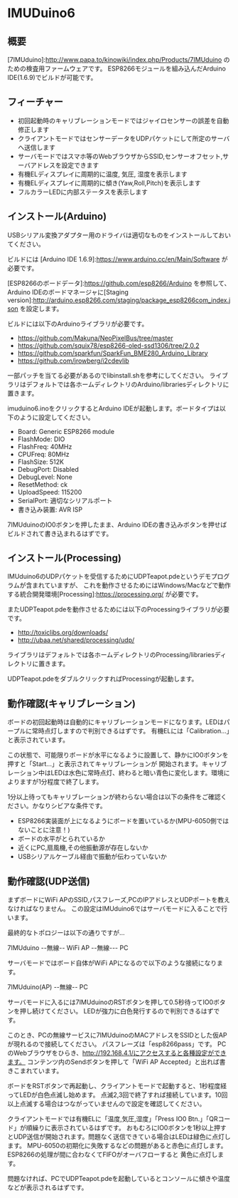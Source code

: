 # IMUDuino6

## 概要

[7IMUduino]:http://www.papa.to/kinowiki/index.php/Products/7IMUduino のための検査用ファームウェアです。
ESP8266モジュールを組み込んだArduino IDE(1.6.9)でビルドが可能です。

## フィーチャー

- 初回起動時のキャリブレーションモードではジャイロセンサーの誤差を自動修正します
- クライアントモードではセンサーデータをUDPパケットにして所定のサーバへ送信します
- サーバモードではスマホ等のWebブラウザからSSID,センサーオフセット,サーバアドレスを設定できます
- 有機ELディスプレイに周期的に温度, 気圧, 湿度を表示します
- 有機ELディスプレイに周期的に傾き(Yaw,Roll,Pitch)を表示します
- フルカラーLEDに内部ステータスを表示します

## インストール(Arduino)

USBシリアル変換アダプター用のドライバは適切なものをインストールしておいてください。

ビルドには [Arduino IDE 1.6.9]:https://www.arduino.cc/en/Main/Software が必要です。

[ESP8266のボードデータ]:https://github.com/esp8266/Arduino を参照して、
Arduino IDEのボードマネージャに[Staging version]:http://arduino.esp8266.com/staging/package_esp8266com_index.json を設定します。

ビルドには以下のArduinoライブラリが必要です。

- https://github.com/Makuna/NeoPixelBus/tree/master
- https://github.com/squix78/esp8266-oled-ssd1306/tree/2.0.2
- https://github.com/sparkfun/SparkFun_BME280_Arduino_Library
- https://github.com/jrowberg/i2cdevlib

一部パッチを当てる必要があるのでlibinstall.shを参考にしてください。
ライブラリはデフォルトでは各ホームディレクトリのArduino/librariesディレクトリに置きます。

imuduino6.inoをクリックするとArduino IDEが起動します。ボードタイプは以下のように設定してください。

- Board: Generic ESP8266 module
- FlashMode: DIO
- FlashFreq: 40MHz
- CPUFreq: 80MHz
- FlashSize: 512K
- DebugPort: Disabled
- DebugLevel: None
- ResetMethod: ck
- UploadSpeed: 115200
- SerialPort: 適切なシリアルポート
- 書き込み装置: AVR ISP

7IMUduinoのIO0ボタンを押したまま、Arduino IDEの書き込みボタンを押せばビルドされて書き込まれるはずです。

## インストール(Processing)

IMUduino6のUDPパケットを受信するためにUDPTeapot.pdeというデモプログラムが含まれていますが、
これを動作させるためにはWindows/Macなどで動作する統合開発環境[Processing]:https://processing.org/ が必要です。

またUDPTeapot.pdeを動作させるためには以下のProcessingライブラリが必要です。

- http://toxiclibs.org/downloads/
- http://ubaa.net/shared/processing/udp/

ライブラリはデフォルトでは各ホームディレクトリのProcessing/librariesディレクトリに置きます。

UDPTeapot.pdeをダブルクリックすればProcessingが起動します。


## 動作確認(キャリブレーション)

ボードの初回起動時は自動的にキャリブレーションモードになります。LEDはパープルに常時点灯しますので判別できるはずです。
有機ELには「Calibration...」と表示されています。

この状態で、可能限りボードが水平になるように設置して、静かにIO0ボタンを押すと「Start...」と表示されてキャリブレーションが
開始されます。キャリブレーション中はLEDは水色に常時点灯、終わると暗い青色に変化します。環境によりますが1分程度で終了します。

1分以上待ってもキャリブレーションが終わらない場合は以下の条件をご確認ください。かなりシビアな条件です。

- ESP8266実装面が上になるようにボードを置いているか(MPU-6050側ではないことに注意！)
- ボードの水平がとられているか
- 近くにPC,扇風機,その他振動源が存在しないか
- USBシリアルケーブル経由で振動が伝わっていないか

## 動作確認(UDP送信)

まずボードにWiFi APのSSID,パスフレーズ,PCのIPアドレスとUDPポートを教えなければなりません。
この設定はIMUduino6ではサーバモードに入ることで行います。

最終的なトポロジーは以下の通りですが...

 7IMUduino --無線-- WiFi AP --無線--- PC

サーバモードではボード自体がWiFi APになるので以下のような接続になります。

 7IMUduino(AP) --無線-- PC

サーバモードに入るには7IMUduinoのRSTボタンを押して0.5秒待ってIO0ボタンを押し続けてください。
LEDが強力に白色発行するので判別できるはずです。

このとき、PCの無線サービスに7IMUduinoのMACアドレスをSSIDとした仮APが現れるので接続してください。
パスフレーズは「esp8266pass」です。
PCのWebブラウザをひらき、http://192.168.4.1/にアクセスすると各種設定ができます。
コンテンツ内のSendボタンを押して「WiFi AP Accepted」と出れば書きこまれています。

ボードをRSTボタンで再起動し、クライアントモードで起動すると、1秒程度経ってLEDが白色点滅し始めます。
点滅2,3回で終了すれば接続しています。10回以上点滅する場合はつながっていませんので設定を確認してください。

クライアントモードでは有機ELに「温度,気圧,湿度」「Press IO0 Btn.」「QRコード」が順繰りに表示されているはずです。
おもむろにIO0ボタンを1秒以上押すとUDP送信が開始されます。問題なく送信できている場合はLEDは緑色に点灯します。
MPU-6050の初期化に失敗するなどの問題があると赤色に点灯します。ESP8266の処理が間に合わなくてFIFOがオーバフローすると
黄色に点灯します。

問題なければ、PCでUDPTeapot.pdeを起動しているとコンソールに傾きや温度などが表示されるはずです。



